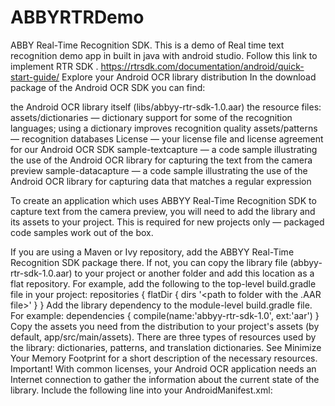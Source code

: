 # ABBYRTRDemo
ABBY Real-Time Recognition SDK. This is a demo of Real time text recognition demo app in built in java with android studio.
Follow this link to implement RTR SDK .
https://rtrsdk.com/documentation/android/quick-start-guide/
Explore your Android OCR library distribution
In the download package of the Android OCR SDK you can find:

the Android OCR library itself (libs/abbyy-rtr-sdk-1.0.aar)
the resource files:
assets/dictionaries — dictionary support for some of the recognition languages; using a dictionary improves recognition quality
assets/patterns — recognition databases
License — your license file and license agreement for our Android OCR SDK
sample-textcapture — a code sample illustrating the use of the Android OCR library for capturing the text from the camera preview
sample-datacapture — a code sample illustrating the use of the Android OCR library for capturing data that matches a regular expression

To create an application which uses ABBYY Real-Time Recognition SDK to capture text from the camera preview, you will need to add the library and its assets to your project. This is required for new projects only — packaged code samples work out of the box.

If you are using a Maven or Ivy repository, add the ABBYY Real-Time Recognition SDK package there. If not, you can copy the library file (abbyy-rtr-sdk-1.0.aar) to your project or another folder and add this location as a flat repository. For example, add the following to the top-level build.gradle file in your project:
repositories {
    flatDir {
        dirs '<path to folder with the .AAR file>'
    }
}
Add the library dependency to the module-level build.gradle file. For example:
dependencies {
    compile(name:'abbyy-rtr-sdk-1.0', ext:'aar')
}
Copy the assets you need from the distribution to your project's assets (by default, app/src/main/assets). There are three types of resources used by the library: dictionaries, patterns, and translation dictionaries. See Minimize Your Memory Footprint for a short description of the necessary resources.
 Important! With common licenses, your Android OCR application needs an Internet connection to gather the information about the current state of the library. Include the following line into your AndroidManifest.xml:

<uses-permission android:name="android.permission.INTERNET" />
